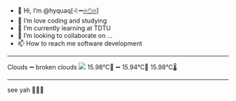 - 👋 Hi, I’m @hyquaq[♌➖[🔥🖱️🔥](https://hyquaq.github.io/hyquaq/index.html)]
- 👀 I’m love coding and studying
- 🌱 I’m currently learning at TDTU
- 💞️ I’m looking to collaborate on ...
- 📫 How to reach me software development
- ---
Clouds ➖ broken clouds
![](http://openweathermap.org/img/wn/04n.png)
 15.98°C🥰 ➖ 15.94°C🧊  15.98°C🌡️
- ---
see yah 👋👋👋
